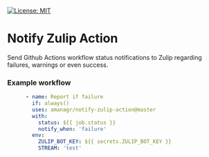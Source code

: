 [![License: MIT](https://img.shields.io/badge/License-MIT-yellow.svg)](https://opensource.org/licenses/MIT)

# Notify Zulip Action

Send Github Actions workflow status notifications to Zulip regarding failures, warnings or even success.

### Example workflow

```yaml
      - name: Report if failure
        if: always()
        uses: amanagr/notify-zulip-action@master
        with:
          status: ${{ job.status }}
          notify_when: 'failure'
        env:
          ZULIP_BOT_KEY: ${{ secrets.ZULIP_BOT_KEY }}
          STREAM: 'test'
```
